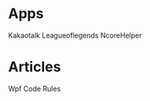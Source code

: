 <h1>Apps</h1>
<div>
  <app>Kakaotalk</app>
  <app>Leagueoflegends</app>
  <app>NcoreHelper</app>
</div>
<h1>Articles</h1>
<div>Wpf Code Rules</div>
